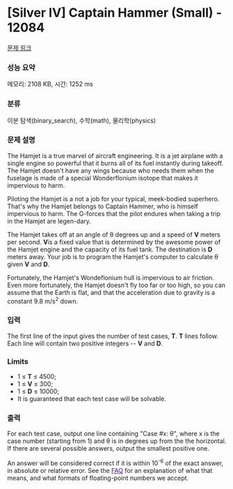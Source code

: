 # [Silver IV] Captain Hammer (Small) - 12084 

[문제 링크](https://www.acmicpc.net/problem/12084) 

### 성능 요약

메모리: 2108 KB, 시간: 1252 ms

### 분류

이분 탐색(binary_search), 수학(math), 물리학(physics)

### 문제 설명

<p>The Hamjet is a true marvel of aircraft engineering. It is a jet airplane with a single engine so powerful that it burns all of its fuel instantly during takeoff. The Hamjet doesn't have any wings because who needs them when the fuselage is made of a special Wonderflonium isotope that makes it impervious to harm.</p>

<p>Piloting the Hamjet is a not a job for your typical, meek-bodied superhero. That's why the Hamjet belongs to Captain Hammer, who is himself impervious to harm. The G-forces that the pilot endures when taking a trip in the Hamjet are legen-dary.</p>

<p>The Hamjet takes off at an angle of θ degrees up and a speed of <strong>V</strong> meters per second. <strong>V</strong>is a fixed value that is determined by the awesome power of the Hamjet engine and the capacity of its fuel tank. The destination is <strong>D</strong> meters away. Your job is to program the Hamjet's computer to calculate θ given <strong>V</strong> and <strong>D</strong>.</p>

<p>Fortunately, the Hamjet's Wondeflonium hull is impervious to air friction. Even more fortunately, the Hamjet doesn't fly too far or too high, so you can assume that the Earth is flat, and that the acceleration due to gravity is a constant 9.8 m/s<sup>2</sup> down.</p>

### 입력 

 <p>The first line of the input gives the number of test cases, <strong>T</strong>.  <strong>T</strong> lines follow. Each line will contain two positive integers -- <strong>V</strong> and <strong>D</strong>.</p>

<h3>Limits</h3>

<ul>
	<li>1 ≤ <strong>T</strong> ≤ 4500;</li>
	<li>1 ≤ <strong>V</strong> ≤ 300;</li>
	<li>1 ≤ <strong>D</strong> ≤ 10000;</li>
	<li>It is guaranteed that each test case will be solvable.</li>
</ul>

### 출력 

 <p>For each test case, output one line containing "Case #x: θ", where x is the case number (starting from 1) and θ is in degrees up from the the horizontal. If there are several possible answers, output the smallest positive one.</p>

<p>An answer will be considered correct if it is within 10<sup>-6</sup> of the exact answer, in absolute or relative error. See the <a href="https://code.google.com/codejam/faq.html#floating_point" style="color: rgb(85, 26, 139);" target="_blank">FAQ</a> for an explanation of what that means, and what formats of floating-point numbers we accept.</p>

